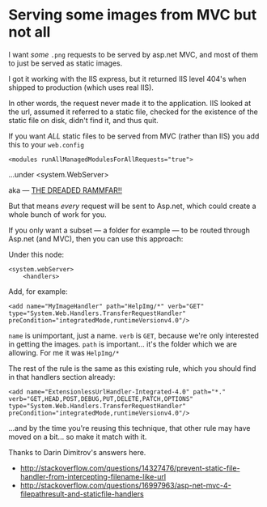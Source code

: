 # Serving some images from MVC but not all

I want *some* `.png` requests to be served by asp.net MVC, and most of them to just be served as  static images.

I got it working with the IIS express, but it returned IIS level 404's when shipped to production (which uses real IIS).

In other words, the request never made it to the application. IIS looked at the url, assumed it referred to a static file, checked for the existence of the static file on disk, didn't find it, and thus quit.

If you want *ALL* static files to be served from MVC (rather than IIS) you add this to your `web.config`

    <modules runAllManagedModulesForAllRequests="true">

...under &lt;system.WebServer>

aka &mdash; [THE  DREADED RAMMFAR!!](http://www.hanselman.com/blog/BackToBasicsDynamicImageGenerationASPNETControllersRoutingIHttpHandlersAndRunAllManagedModulesForAllRequests.aspx)

But that means *every* request will be sent to Asp.net, which could create a whole bunch of work for you.

If you only want a subset &mdash; a folder for example &mdash; to be routed through Asp.net (and MVC), then you can use this approach:

Under this node:

    <system.webServer>
        <handlers>
    
Add, for example:    

    <add name="MyImageHandler" path="HelpImg/*" verb="GET" type="System.Web.Handlers.TransferRequestHandler" preCondition="integratedMode,runtimeVersionv4.0"/>

`name` is unimportant, just a name.
`verb` is `GET`, because we're only interested in getting the images.
`path` is important... it's the folder which we are allowing. For me it was `HelpImg/*`

The rest of the rule is the same as this existing rule, which you should find in that handlers section already:

    <add name="ExtensionlessUrlHandler-Integrated-4.0" path="*." verb="GET,HEAD,POST,DEBUG,PUT,DELETE,PATCH,OPTIONS" type="System.Web.Handlers.TransferRequestHandler" preCondition="integratedMode,runtimeVersionv4.0"/>

...and by the time you're reusing this technique, that other rule may have moved on a bit... so make it match with it.


Thanks to Darin Dimitrov's answers here.

 * http://stackoverflow.com/questions/14327476/prevent-static-file-handler-from-intercepting-filename-like-url
 * http://stackoverflow.com/questions/16997963/asp-net-mvc-4-filepathresult-and-staticfile-handlers

